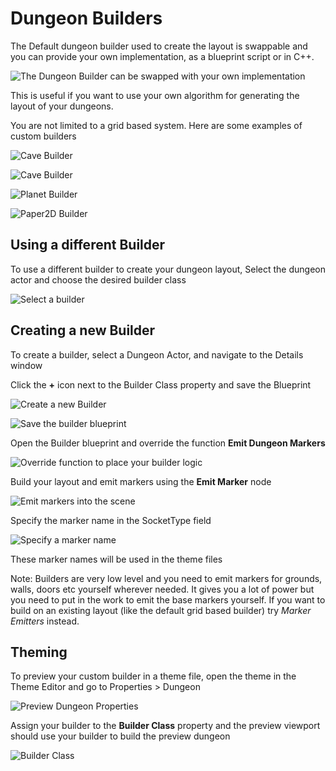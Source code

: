 Dungeon Builders
================
The Default dungeon builder used to create the layout is swappable and you can provide your own implementation, as a blueprint script or in C++.

![The Dungeon Builder can be swapped with your own implementation](../assets/images/da_design_builder.png)


This is useful if you want to use your own algorithm for generating the layout of your dungeons.  

You are not limited to a grid based system.  Here are some examples of custom builders


![Cave Builder](../assets/images/builder_cave_C.jpg)

![Cave Builder](../assets/images/builder_cave_B.jpg)

![Planet Builder](../assets/images/builder_planet.jpg)

![Paper2D Builder](../assets/images/builder_paper.jpg)

Using a different Builder
-------------------------

To use a different builder to create your dungeon layout, Select the dungeon actor and choose the desired builder class

![Select a builder](../assets/images/builder_create_A.jpg)


Creating a new Builder
----------------------

To create a builder, select a Dungeon Actor, and navigate to the Details window

Click the **+** icon next to the Builder Class property and save the Blueprint 

![Create a new Builder](../assets/images/builder_create_B.png)

![Save the builder blueprint](../assets/images/builder_create_C.png)

Open the Builder blueprint and override the function **Emit Dungeon Markers**

![Override function to place your builder logic](../assets/images/builder_create_D.png)


Build your layout and emit markers using the **Emit Marker** node

![Emit markers into the scene](../assets/images/builder_create_E.png)


Specify the marker name in the SocketType field

![Specify a marker name](../assets/images/builder_create_F.png)

These marker names will be used in the theme files


Note: Builders are very low level and you need to emit markers for grounds, walls, doors etc yourself wherever needed.   It gives you a lot of power but you need to put in the work to emit the base markers yourself.  If you want to build on an existing layout (like the default grid based builder) try *Marker Emitters* instead.


Theming
-------

To preview your custom builder in a theme file, open the theme in the Theme Editor and go to Properties > Dungeon

![Preview Dungeon Properties](../assets/images/cave_builder_d.png)

Assign your builder to the **Builder Class** property and the preview viewport should use your builder to build the preview dungeon

![Builder Class](../assets/images/cave_builder_f.png)
